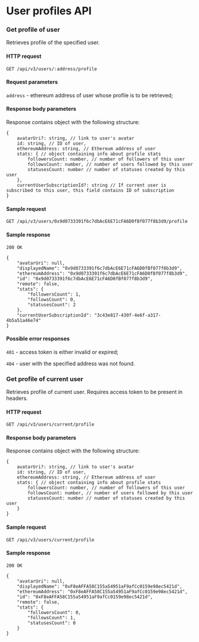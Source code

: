 # User profiles API

### Get profile of user

Retrieves profile of the specified user.

#### HTTP request

````
GET /api/v3/users/:address/profile
````

#### Request parameters

`address` - ethereum address of user whose profile is to be retrieved;

#### Response body parameters

Response contains object with the following structure:

````
{
    avatarUri?: string, // link to user's avatar
    id: string, // ID of user,
    ethereumAddress: string, // Ethereum address of user
    stats: { // object containing info about profile stats
        followersCount: number, // number of followers of this user
        followsCount: number, // number of users followed by this user
        statusesCount: number // number of statuses created by this user
    },
    currentUserSubscriptionId?: string // If current user is subscribed to this user, this field contains ID of subscription
}
````

#### Sample request

````
GET /api/v3/users/0x9d0733391f6c7dbAcE6E71cFA6D0fBf077f8b3d9/profile
````

#### Sample response

````
200 OK

{
    "avatarUri": null,
    "displayedName": "0x9d0733391f6c7dbAcE6E71cFA6D0fBf077f8b3d9",
    "ethereumAddress": "0x9d0733391f6c7dbAcE6E71cFA6D0fBf077f8b3d9",
    "id": "0x9d0733391f6c7dbAcE6E71cFA6D0fBf077f8b3d9",
    "remote": false,
    "stats": {
        "followersCount": 1,
        "followsCount": 0,
        "statusesCount": 2
    },
    "currentUserSubscriptionId": "3c43e817-430f-4e6f-a317-4b5a51a46e74"
}
````

#### Possible error responses

`401` - access token is either invalid or expired;

`404` - user with the specified address was not found.


### Get profile of current user

Retrieves profile of current user. Requires access token to be present in headers.

#### HTTP request

````
GET /api/v3/users/current/profile
````

#### Response body parameters

Response contains object with the following structure:

````
{
    avatarUri?: string, // link to user's avatar
    id: string, // ID of user,
    ethereumAddress: string, // Ethereum address of user
    stats: { // object containing info about profile stats
        followersCount: number, // number of followers of this user
        followsCount: number, // number of users followed by this user
        statusesCount: number // number of statuses created by this user
    }
}
````

#### Sample request

````
GET /api/v3/users/current/profile
````

#### Sample response

````
200 OK

{
    "avatarUri": null,
    "displayedName": "0xF8eAFFA58C155a54951aF9afCc0159e98ec5421d",
    "ethereumAddress": "0xF8eAFFA58C155a54951aF9afCc0159e98ec5421d",
    "id": "0xF8eAFFA58C155a54951aF9afCc0159e98ec5421d",
    "remote": false,
    "stats": {
        "followersCount": 0,
        "followsCount": 1,
        "statusesCount": 0
    }
}
````
